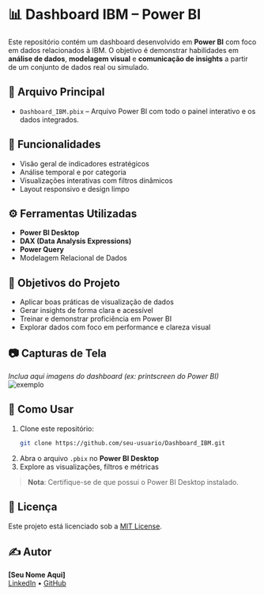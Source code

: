 # 📊 Dashboard IBM – Power BI

Este repositório contém um dashboard desenvolvido em **Power BI** com foco em dados relacionados à IBM. O objetivo é demonstrar habilidades em **análise de dados**, **modelagem visual** e **comunicação de insights** a partir de um conjunto de dados real ou simulado.

## 📁 Arquivo Principal

- `Dashboard_IBM.pbix` – Arquivo Power BI com todo o painel interativo e os dados integrados.

## 📌 Funcionalidades

- Visão geral de indicadores estratégicos
- Análise temporal e por categoria
- Visualizações interativas com filtros dinâmicos
- Layout responsivo e design limpo

## ⚙️ Ferramentas Utilizadas

- **Power BI Desktop**
- **DAX (Data Analysis Expressions)**
- **Power Query**
- Modelagem Relacional de Dados

## 🧠 Objetivos do Projeto

- Aplicar boas práticas de visualização de dados
- Gerar insights de forma clara e acessível
- Treinar e demonstrar proficiência em Power BI
- Explorar dados com foco em performance e clareza visual

## 📷 Capturas de Tela

*Inclua aqui imagens do dashboard (ex: printscreen do Power BI)*  
![exemplo](https://via.placeholder.com/600x300?text=Exemplo+de+Dashboard)

## 🚀 Como Usar

1. Clone este repositório:
   ```bash
   git clone https://github.com/seu-usuario/Dashboard_IBM.git
   ```
2. Abra o arquivo `.pbix` no **Power BI Desktop**
3. Explore as visualizações, filtros e métricas

> **Nota**: Certifique-se de que possui o Power BI Desktop instalado.

## 📄 Licença

Este projeto está licenciado sob a [MIT License](LICENSE).

## ✍️ Autor

**[Seu Nome Aqui]**  
[LinkedIn](https://linkedin.com/in/seu-usuario) • [GitHub](https://github.com/seu-usuario)
